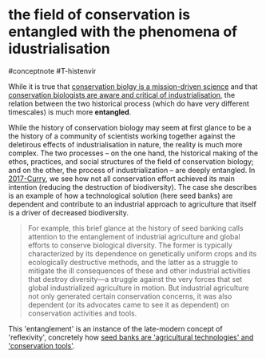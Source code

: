 # the field of conservation is entangled with the phenomena of idustrialisation
#conceptnote #T-histenvir 

While it is true that [conservation biolgy is a mission-driven science](conservation%20biolgy%20is%20a%20mission-driven%20science.md) and that [conservation biologists are aware and critical of industrialisation](conservation%20biologists%20are%20aware%20and%20critical%20of%20industrialisation.md), the relation between the two historical process (which do have very different timescales) is much more **entangled**. 

 While the history of conservation biology may seem at first glance to be a the history of a community of scientists working together against the deletirous effects of industrialisation in nature, the reality is much more complex. The two processes – on the one hand, the historical making of the ethos, practices, and social structures of the field of conservation biology; and on the other, the process of industrialization – are deeply entangled. In [2017-Curry](2017-Curry.md), we see how not all conservation effort achieved its main intention (reducing the destruction of biodiversity). The case she describes is an example of how a technological solution (here seed banks) are dependent and contribute to an industrial approach to agriculture that itself is a driver of decreased biodiversity.

> For example, this brief glance at the history of seed banking calls attention to the entanglement of industrial agriculture and global efforts to conserve biological diversity. The former is typically characterized by its dependence on genetically uniform crops and its ecologically destructive methods, and the latter as a struggle to mitigate the ill consequences of these and other industrial activities that destroy diversity—a struggle against the very forces that set global industrialized agriculture in motion. But industrial agriculture not only generated certain conservation concerns, it was also dependent (or its advocates came to see it as dependent) on conservation activities and tools.

This 'entanglement' is an instance of the late-modern concept of 'reflexivity', concretely how [seed banks are 'agricultural technologies' and 'conservation tools'](seed%20banks%20are%20'agricultural%20technologies'%20and%20'conservation%20tools'.md). 
